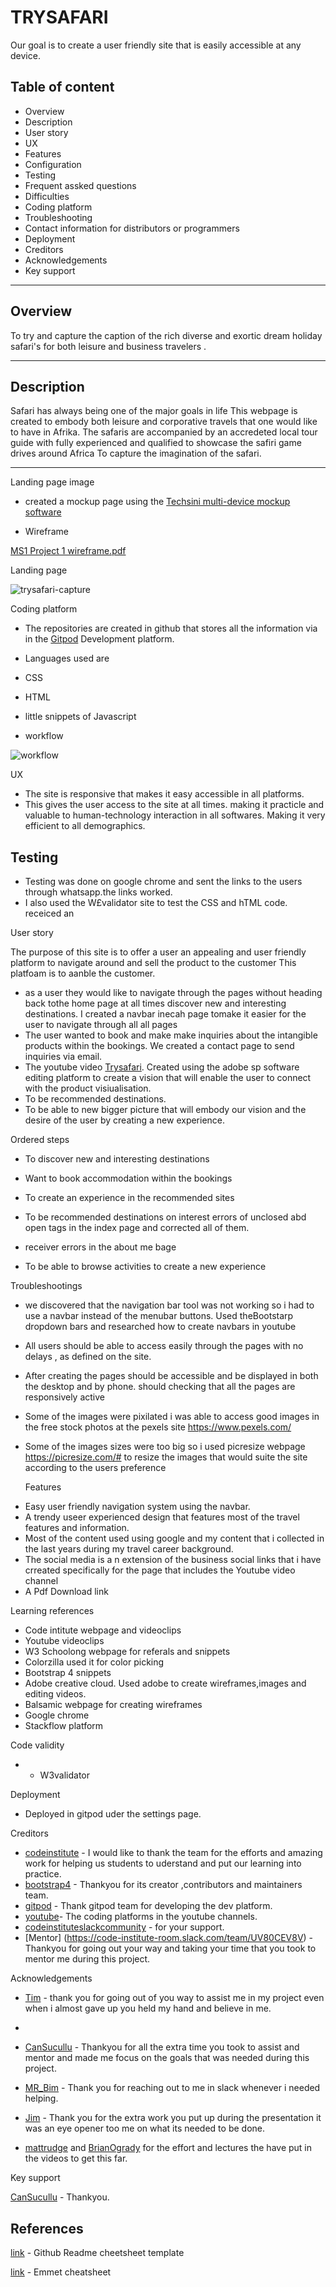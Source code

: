 # TRYSAFARI
Our goal is to create a user friendly site that is easily accessible at any device.


Table of content
-------------------

- Overview
- Description
- User story
- UX
- Features
- Configuration
- Testing
- Frequent assked questions
- Difficulties 
- Coding platform
- Troubleshooting
- Contact information for distributors or programmers
- Deployment
- Creditors
- Acknowledgements 
- Key support


------------------------------------------------
 Overview
----------
To try and capture the caption of the rich diverse and exortic dream holiday safari's for both leisure and business travelers . 


-------------------------

 Description
--------------------------
Safari has always being one of the major goals in life 
This webpage is created to embody both leisure and corporative travels that one would like to have in Afrika. The safaris are accompanied by an accredeted 
local tour guide with fully experienced and qualified to showcase the safiri game drives around Africa
To capture the imagination of the safari.



--------------------

Landing page image

 - created a mockup page using the [Techsini multi-device mockup software](https://techsini.com/multi-mockup/index.php)

- Wireframe

[MS1 Project 1 wireframe.pdf](https://github.com/SNmcdarby1/Trysafari/files/5400638/MS1.Project.1.wireframe.pdf)


Landing page 


![trysafari-capture](https://user-images.githubusercontent.com/69846208/96375318-41a0d200-1170-11eb-9a7f-ba446a5393ed.PNG)




 Coding platform


- The repositories are created in github that stores all the information via in the [Gitpod](https://www.gitpod.io/) Development platform.

 - Languages used are 


- CSS
- HTML 
- little snippets of Javascript



- workflow 

![workflow](https://user-images.githubusercontent.com/69846208/96374865-5cbe1280-116d-11eb-8708-89f817b78ba9.png)


 UX

 - The site is responsive that makes it easy accessible in all platforms.
 - This gives the user access to the site at all times. making it practicle and valuable to human-technology interaction in all softwares. Making it very efficient to all demographics.
 
Testing
- 
- Testing was done on google chrome and sent the links to the users through whatsapp.the links worked.
- I also used the W£validator site to test the CSS and hTML code. receiced an 
          

 User story


The purpose of this site is to offer a user an appealing and user friendly platform to navigate around and sell the product to the customer
This platfoam is to aanble the customer.
 - as a user they would like to navigate through the pages without heading back tothe home page at all times discover new and interesting destinations. I created a navbar inecah page tomake it easier for the user to navigate through all all pages 	
 - The user wanted to book and make make inquiries about the intangible products within the bookings. We created a contact page to send inquiries via email.
 - The youtube video [Trysafari](https://www.youtube.com/watch?v=wSCGJD_H-n8). Created using the adobe sp software editing platform to create a vision that will enable the user to connect with the product visiualisation.
 - To be recommended destinations.
 - To be able to new bigger picture that will embody our vision and the desire of the user by creating a new experience.  
	

 Ordered steps
 
 
- To discover new and interesting destinations	

 - Want to book accommodation within the bookings	

 - To create an experience in the recommended sites

 - To be recommended destinations on interest errors of unclosed abd open tags in the index page and corrected all of them.
 - receiver errors in the about me bage  

 - To be able to browse activities to create a new experience  


 Troubleshootings 

- we discovered that the navigation bar tool was not working so i had to use a navbar instead of the menubar buttons. Used theBootstarp dropdown bars and researched how to create navbars in youtube
- All users should be able to access easily through the pages with no delays , as defined on the site.
- After creating the pages should be accessible and be displayed in both the desktop and by phone. should checking that all the pages are responsively active
- Some of the images were pixilated  i was able to access good images in the free stock photos at the pexels site https://www.pexels.com/ 
- Some of the images sizes were too big so i used picresize webpage https://picresize.com/# to resize the images that would suite the site according to the users preference
 


  Features

 *  Easy user friendly navigation system using the navbar. 
 * A trendy useer experienced design that features most of the travel features and information.
 * Most of the content used using google and my content that i collected in the last years during my travel career background.
 * The social media is a n extension of the business social links that i have crreated specifically for the page that includes the Youtube video channel
 * A Pdf Download link
 
 

Learning references


 - Code intitute webpage and videoclips
 - Youtube videoclips
 - W3 Schoolong webpage for referals and snippets
 - Colorzilla used it for color picking 
 - Bootstrap 4 snippets 
 - Adobe creative cloud. Used adobe to create wireframes,images and editing videos.
 - Balsamic webpage for creating wireframes
 - Google chrome
 - Stackflow platform


 Code validity

  - - W3validator 


 Deployment


- Deployed in gitpod uder the settings page. 




 Creditors

- [codeinstitute](https://courses.codeinstitute.net/) - I would like to thank the team for the efforts and amazing work for helping us students to uderstand and put our learning into practice.
- [bootstrap4](https://getbootstrap.com/docs/4.0/getting-started/introduction/) - Thankyou for its creator ,contributors and maintainers team.
- [gitpod](https://www.gitpod.io/) - Thank gitpod team for developing the dev platform.
- [youtube](https://www.youtube.com/watch?v=uyaV_EWWRmo)- The coding platforms in the youtube channels.
- [codeinstituteslackcommunity](https://app.slack.com/) - for your support.
- [Mentor] (https://code-institute-room.slack.com/team/UV80CEV8V) - Thankyou for going out your way and taking your time that you took to mentor me during this project.



 Acknowledgements 
- [Tim](https://github.com/TravelTimN) - thank you for going out of you way to assist me in my project even when i almost gave up you held my hand and believe in me.
- 
- [CanSucullu]() - Thankyou for all the extra time you took  to assist and mentor and made me focus on the goals that was needed during this project.

- [MR_Bim]() - Thank you for reaching out to me in slack whenever i needed helping.

- [Jim]() - Thank you for the extra work you put up during the presentation it was an eye opener too me on what its needed to be done.
- [mattrudge]() and [BrianOgrady]() for the effort and lectures the have put in the videos to get this far.


 Key support


[CanSucullu](cans_mentor) - Thankyou.



## References 

[link](https://github.com/Code-Institute-Solutions/readme-template.git) - Github Readme cheetsheet template

[link](https://docs.emmet.io/cheat-sheet/) - Emmet cheatsheet


